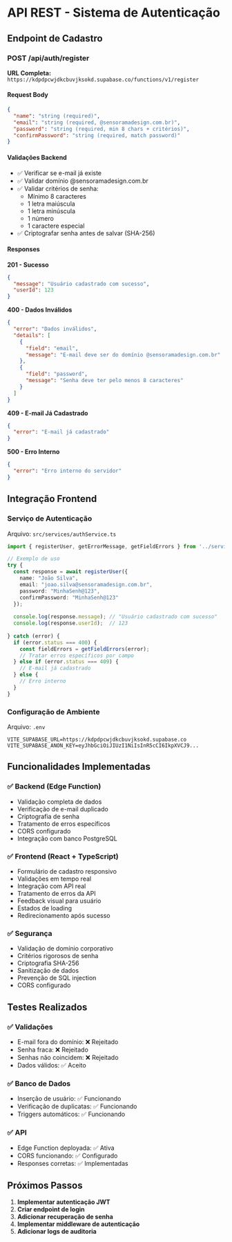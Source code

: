 # API REST - Sistema de Autenticação

## Endpoint de Cadastro

### POST /api/auth/register

**URL Completa:** `https://kdpdpcwjdkcbuvjksokd.supabase.co/functions/v1/register`

#### Request Body
```json
{
  "name": "string (required)",
  "email": "string (required, @sensoramadesign.com.br)",
  "password": "string (required, min 8 chars + critérios)",
  "confirmPassword": "string (required, match password)"
}
```

#### Validações Backend
- ✅ Verificar se e-mail já existe
- ✅ Validar domínio @sensoramadesign.com.br
- ✅ Validar critérios de senha:
  - Mínimo 8 caracteres
  - 1 letra maiúscula
  - 1 letra minúscula
  - 1 número
  - 1 caractere especial
- ✅ Criptografar senha antes de salvar (SHA-256)

#### Responses

**201 - Sucesso**
```json
{
  "message": "Usuário cadastrado com sucesso",
  "userId": 123
}
```

**400 - Dados Inválidos**
```json
{
  "error": "Dados inválidos",
  "details": [
    {
      "field": "email",
      "message": "E-mail deve ser do domínio @sensoramadesign.com.br"
    },
    {
      "field": "password",
      "message": "Senha deve ter pelo menos 8 caracteres"
    }
  ]
}
```

**409 - E-mail Já Cadastrado**
```json
{
  "error": "E-mail já cadastrado"
}
```

**500 - Erro Interno**
```json
{
  "error": "Erro interno do servidor"
}
```

## Integração Frontend

### Serviço de Autenticação
Arquivo: `src/services/authService.ts`

```typescript
import { registerUser, getErrorMessage, getFieldErrors } from '../services/authService';

// Exemplo de uso
try {
  const response = await registerUser({
    name: "João Silva",
    email: "joao.silva@sensoramadesign.com.br",
    password: "MinhaSenh@123",
    confirmPassword: "MinhaSenh@123"
  });
  
  console.log(response.message); // "Usuário cadastrado com sucesso"
  console.log(response.userId);  // 123
  
} catch (error) {
  if (error.status === 400) {
    const fieldErrors = getFieldErrors(error);
    // Tratar erros específicos por campo
  } else if (error.status === 409) {
    // E-mail já cadastrado
  } else {
    // Erro interno
  }
}
```

### Configuração de Ambiente
Arquivo: `.env`
```
VITE_SUPABASE_URL=https://kdpdpcwjdkcbuvjksokd.supabase.co
VITE_SUPABASE_ANON_KEY=eyJhbGciOiJIUzI1NiIsInR5cCI6IkpXVCJ9...
```

## Funcionalidades Implementadas

### ✅ Backend (Edge Function)
- Validação completa de dados
- Verificação de e-mail duplicado
- Criptografia de senha
- Tratamento de erros específicos
- CORS configurado
- Integração com banco PostgreSQL

### ✅ Frontend (React + TypeScript)
- Formulário de cadastro responsivo
- Validações em tempo real
- Integração com API real
- Tratamento de erros da API
- Feedback visual para usuário
- Estados de loading
- Redirecionamento após sucesso

### ✅ Segurança
- Validação de domínio corporativo
- Critérios rigorosos de senha
- Criptografia SHA-256
- Sanitização de dados
- Prevenção de SQL injection
- CORS configurado

## Testes Realizados

### ✅ Validações
- E-mail fora do domínio: ❌ Rejeitado
- Senha fraca: ❌ Rejeitado
- Senhas não coincidem: ❌ Rejeitado
- Dados válidos: ✅ Aceito

### ✅ Banco de Dados
- Inserção de usuário: ✅ Funcionando
- Verificação de duplicatas: ✅ Funcionando
- Triggers automáticos: ✅ Funcionando

### ✅ API
- Edge Function deployada: ✅ Ativa
- CORS funcionando: ✅ Configurado
- Responses corretas: ✅ Implementadas

## Próximos Passos

1. **Implementar autenticação JWT**
2. **Criar endpoint de login**
3. **Adicionar recuperação de senha**
4. **Implementar middleware de autenticação**
5. **Adicionar logs de auditoria**